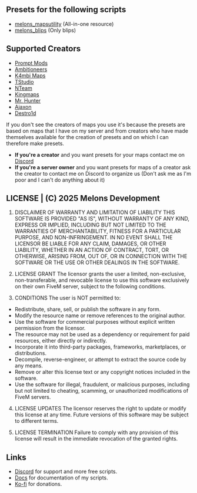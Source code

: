 ## Presets for the following scripts
- [melons_mapsutility](https://github.com/IlMelons/melons_mapsutility) (All-in-one resource)
- [melons_blips](https://github.com/IlMelons/melons_blips) (Only blips)

## Supported Creators
- [Prompt Mods](https://fivem.prompt-mods.com/)
- [Ambitioneers](https://ambitioneers.tebex.io/)
- [K4mbi Maps](https://k4mb1maps.com/)
- [TStudio](https://turbosaif.tebex.io/)
- [NTeam](https://nteamdev.tebex.io/)
- [Kingmaps](https://kingmaps.net/)
- [Mr. Hunter](https://mrhunter.tebex.io/)
- [Ajaxon](https://ajaxon.tebex.io/)
- [Destro1d](https://destro1d.tebex.io/)

If you don't see the creators of maps you use it's because the presets are based on maps that I have on my server and from creators who have made themselves available for the creation of presets and on which I can therefore make presets.
- **If you're a creator** and you want presets for your maps contact me on [Discord](https://discord.gg/RxpNTx2YKZ)
- **If you're a server owner** and you want presets for maps of a creator ask the creator to contact me on Discord to organize us (Don't ask me as I'm poor and I can't do anything about it)

## LICENSE | (C) 2025 Melons Development
1. DISCLAIMER OF WARRANTY AND LIMITATION OF LIABILITY
THIS SOFTWARE IS PROVIDED "AS IS", WITHOUT WARRANTY OF ANY KIND, EXPRESS OR IMPLIED, INCLUDING BUT NOT LIMITED TO THE WARRANTIES OF MERCHANTABILITY, FITNESS FOR A PARTICULAR PURPOSE, AND NON-INFRINGEMENT. IN NO EVENT SHALL THE LICENSOR BE LIABLE FOR ANY CLAIM, DAMAGES, OR OTHER LIABILITY, WHETHER IN AN ACTION OF CONTRACT, TORT, OR OTHERWISE, ARISING FROM, OUT OF, OR IN CONNECTION WITH THE SOFTWARE OR THE USE OR OTHER DEALINGS IN THE SOFTWARE.

2. LICENSE GRANT
The licensor grants the user a limited, non-exclusive, non-transferable, and revocable license to use this software exclusively on their own FiveM server, subject to the following conditions.

3. CONDITIONS
The user is NOT permitted to:
- Redistribute, share, sell, or publish the software in any form.
- Modify the resource name or remove references to the original author.
- Use the software for commercial purposes without explicit written permission from the licensor.
- The resource may not be used as a dependency or requirement for paid resources, either directly or indirectly.
- Incorporate it into third-party packages, frameworks, marketplaces, or distributions.
- Decompile, reverse-engineer, or attempt to extract the source code by any means.
- Remove or alter this license text or any copyright notices included in the software.
- Use the software for illegal, fraudulent, or malicious purposes, including but not limited to cheating, scamming, or unauthorized modifications of FiveM servers.

4. LICENSE UPDATES
The licensor reserves the right to update or modify this license at any time. Future versions of this software may be subject to different terms.

5. LICENSE TERMINATION
Failure to comply with any provision of this license will result in the immediate revocation of the granted rights.

## Links
- [Discord](https://discord.gg/RxpNTx2YKZ) for support and more free scripts.
- [Docs](https://melons-development.gitbook.io/melons-development/) for documentation of my scripts.
- [Ko-fi](https://ko-fi.com/ilmelons) for donations.
